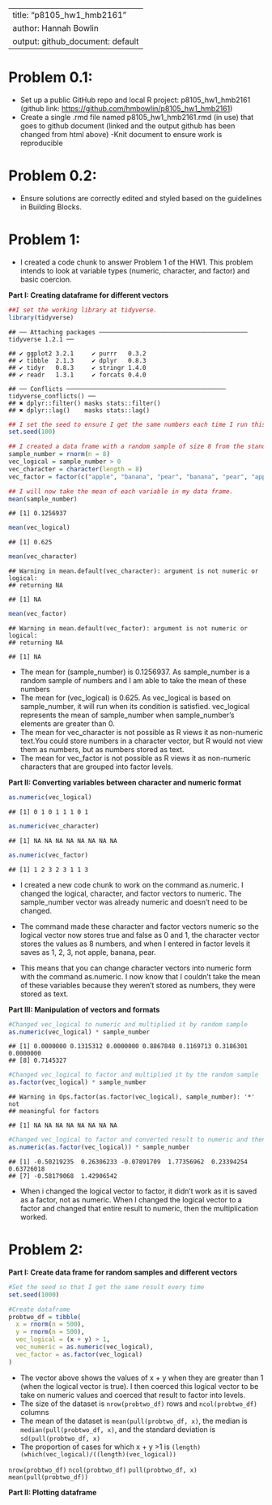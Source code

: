 
|                                   |
| :-------------------------------- |
| title: “p8105\_hw1\_hmb2161”      |
| author: Hannah Bowlin             |
| output: github\_document: default |

# Problem 0.1:

  - Set up a public GitHub repo and local R project: p8105\_hw1\_hmb2161
    (github link: <https://github.com/hmbowlin/p8105_hw1_hmb2161>)
  - Create a single .rmd file named p8105\_hw1\_hmb2161.rmd (in use)
    that goes to github document (linked and the output github has been
    changed from html above) -Knit document to ensure work is
    reproducible

# Problem 0.2:

  - Ensure solutions are correctly edited and styled based on the
    guidelines in Building Blocks.

# Problem 1:

  - I created a code chunk to answer Problem 1 of the HW1. This problem
    intends to look at variable types (numeric, character, and factor)
    and basic coercion.

**Part I: Creating dataframe for different vectors**

``` r
##I set the working library at tidyverse.
library(tidyverse)
```

    ## ── Attaching packages ───────────────────────────────────────── tidyverse 1.2.1 ──

    ## ✔ ggplot2 3.2.1     ✔ purrr   0.3.2
    ## ✔ tibble  2.1.3     ✔ dplyr   0.8.3
    ## ✔ tidyr   0.8.3     ✔ stringr 1.4.0
    ## ✔ readr   1.3.1     ✔ forcats 0.4.0

    ## ── Conflicts ──────────────────────────────────────────── tidyverse_conflicts() ──
    ## ✖ dplyr::filter() masks stats::filter()
    ## ✖ dplyr::lag()    masks stats::lag()

``` r
## I set the seed to ensure I get the same numbers each time I run this code.
set.seed(100)

## I created a data frame with a random sample of size 8 from the standard normal distribution, a logical vector showing if the elements in the sample are greater than zero (it will return "false" if it doesn't satisfy this condition), a character vector that is 8 elements long with three different factors apple, pear, and banana.
sample_number = rnorm(n = 8)
vec_logical = sample_number > 0
vec_character = character(length = 8)
vec_factor = factor(c("apple", "banana", "pear", "banana", "pear", "apple", "apple", "pear"))

## I will now take the mean of each variable in my data frame. 
mean(sample_number)
```

    ## [1] 0.1256937

``` r
mean(vec_logical)
```

    ## [1] 0.625

``` r
mean(vec_character)
```

    ## Warning in mean.default(vec_character): argument is not numeric or logical:
    ## returning NA

    ## [1] NA

``` r
mean(vec_factor)
```

    ## Warning in mean.default(vec_factor): argument is not numeric or logical:
    ## returning NA

    ## [1] NA

  - The mean for (sample\_number) is 0.1256937. As sample\_number is a
    random sample of numbers and I am able to take the mean of these
    numbers
  - The mean for (vec\_logical) is 0.625. As vec\_logical is based on
    sample\_number, it will run when its condition is satisfied.
    vec\_logical represents the mean of sample\_number when
    sample\_number’s elements are greater than 0.
  - The mean for vec\_character is not possible as R views it as
    non-numeric text.You could store numbers in a character vector, but
    R would not view them as numbers, but as numbers stored as text.
  - The mean for vec\_factor is not possible as R views it as
    non-numeric characters that are grouped into factor levels.

**Part II: Converting variables between character and numeric format**

``` r
as.numeric(vec_logical)
```

    ## [1] 0 1 0 1 1 1 0 1

``` r
as.numeric(vec_character)
```

    ## [1] NA NA NA NA NA NA NA NA

``` r
as.numeric(vec_factor)
```

    ## [1] 1 2 3 2 3 1 1 3

  - I created a new code chunk to work on the command as.numeric. I
    changed the logical, character, and factor vectors to numeric. The
    sample\_number vector was already numeric and doesn’t need to be
    changed.

  - The command made these character and factor vectors numeric so the
    logical vector now stores true and false as 0 and 1, the character
    vector stores the values as 8 numbers, and when I entered in factor
    levels it saves as 1, 2, 3, not apple, banana, pear.

  - This means that you can change character vectors into numeric form
    with the command as.numeric. I now know that I couldn’t take the
    mean of these variables because they weren’t stored as numbers, they
    were stored as text.

**Part III: Manipulation of vectors and formats**

``` r
#Changed vec_logical to numeric and multiplied it by random sample
as.numeric(vec_logical) * sample_number 
```

    ## [1] 0.0000000 0.1315312 0.0000000 0.8867848 0.1169713 0.3186301 0.0000000
    ## [8] 0.7145327

``` r
#Changed vec_logical to factor and multiplied it by the random sample
as.factor(vec_logical) * sample_number
```

    ## Warning in Ops.factor(as.factor(vec_logical), sample_number): '*' not
    ## meaningful for factors

    ## [1] NA NA NA NA NA NA NA NA

``` r
#Changed vec_logical to factor and converted result to numeric and then multipled it by the random sample
as.numeric(as.factor(vec_logical)) * sample_number
```

    ## [1] -0.50219235  0.26306233 -0.07891709  1.77356962  0.23394254  0.63726018
    ## [7] -0.58179068  1.42906542

  - When i changed the logical vector to factor, it didn’t work as it is
    saved as a factor, not as numeric. When I changed the logical vector
    to a factor and changed that entire result to numeric, then the
    multiplication worked.

# Problem 2:

**Part I: Create data frame for random samples and different vectors**

``` r
#Set the seed so that I get the same result every time 
set.seed(1000)

#Create dataframe 
probtwo_df = tibble(
  x = rnorm(n = 500),
  y = rnorm(n = 500),
  vec_logical = (x + y) > 1,
  vec_numeric = as.numeric(vec_logical),
  vec_factor = as.factor(vec_logical)
) 
```

  - The vector above shows the values of x + y when they are greater
    than 1 (when the logical vector is true). I then coerced this
    logical vector to be take on numeric values and coerced that result
    to factor into levels.
  - The size of the dataset is `nrow(probtwo_df)` rows and
    `ncol(probtwo_df)` columns
  - The mean of the dataset is `mean(pull(probtwo_df, x)`, the median is
    `median(pull(probtwo_df, x)`, and the standard deviation is
    `sd(pull(probtwo_df, x)`
  - The proportion of cases for which x + y \>1 is
    `(length)(which(vec_logical)/((length)(vec_logical))`

`nrow(probtwo_df)` `ncol(probtwo_df)` `pull(probtwo_df, x)`
`mean(pull(probtwo_df))`

**Part II: Plotting dataframe**
